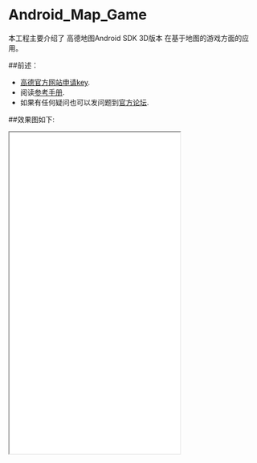 Android_Map_Game
===============
本工程主要介绍了 高德地图Android SDK 3D版本 在基于地图的游戏方面的应用。

##前述：

- [高德官方网站申请key](http://id.amap.com/?ref=http%3A%2F%2Fapi.amap.com%2Fkey%2F).
- 阅读[参考手册](http://a.amap.com/lbs/static/unzip/Android_Map_Doc/index.html).
- 如果有任何疑问也可以发问题到[官方论坛](http://lbsbbs.amap.com/portal.php).

##效果图如下:

<iframe height=640 width=340 src="demo.gif">


##使用方法：


**1.搭建高德地图 AndroidSDK 工程方法见**
[地图SDK使用方法](http://developer.amap.com/api/android-sdk/summary/)

**2.OPENGL接口回调以及缩放比例**
    地图SDK使用OPENGL实现,可通过AMap.setCustomRenderer(CustomRenderer render)获取OPENGL渲染时的回调接口。
    
    ```java
     ...
         /**
          * 初始化AMap对象
          */
         private void init() {
             if (aMap == null) {
                 aMap = mapView.getMap();
      
                 //关闭文字
                 aMap.showMapText(false);
                 //关闭3d楼块
                 aMap.showBuildings(false);
                 //注1：设置opengl Renderer
                 aMap.setCustomRenderer(new MapRenderer(aMap));
             }
         }
         ...
      
         class MapRenderer implements CustomRenderer{
         //平移位置
         private float[] translate_vector = new float[4];
         //缩放比例
         public static float SCALE = 0.005F;
         private LatLng center = new LatLng(39.90403, 116.407525);// 北京市经纬度
         private AMap aMap;
         public MapRenderer(AMap aMap) {
             this.aMap = aMap;
             aMap.moveCamera(CameraUpdateFactory.newLatLngZoom(center,15));
         }
      
         @Override
         public void onDrawFrame(GL10 gl) {
             // 注2：绘制各种图形的opengl代码
      
         }
         ...
      
         @Override
         public void OnMapReferencechanged() {
             //注3：回调这个时，缩放比例发生改变，需要重新计算缩放比例
             calScaleAndTranslate();
      
         }
      
         private void calScaleAndTranslate() {
             // 坐标会变化，重新计算计算偏移，供参考，可以自行定义
             PointF pointF = aMap.getProjection().toOpenGLLocation(center);
      
             translate_vector[0] = pointF.x;
             translate_vector[1] = pointF.y;
             translate_vector[2] = 0;
      
             //重新计算缩放比例
             LatLng latLng2 = new LatLng(center.latitude + 0.001, center.longitude + 0.001);
             PointF pointF2 = aMap.getProjection().toOpenGLLocation(latLng2);
             double _x = Math.abs((pointF.x - pointF2.x));
             double _y = Math.abs((pointF.y - pointF2.y));
             SCALE = (float) Math.sqrt((_x * _x + _y * _y));
         }
     }
    ```